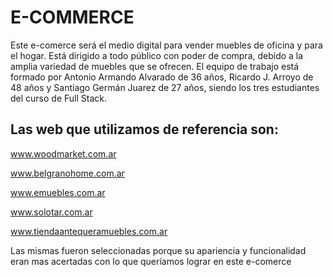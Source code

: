 # E-COMMERCE

Este e-comerce será el medio digital para vender muebles de oficina y para el hogar.
Está dirigido a todo público con poder de compra, debido a la amplia variedad de muebles que se ofrecen.
El equipo de trabajo está formado por Antonio Armando Alvarado de 36 años, Ricardo J. Arroyo de 48 años y Santiago Germán Juarez de 27 años, siendo los tres estudiantes del curso de Full Stack.

## Las web que utilizamos de referencia son:

www.woodmarket.com.ar

www.belgranohome.com.ar

www.emuebles.com.ar

www.solotar.com.ar 

www.tiendaantequeramuebles.com.ar

Las mismas fueron seleccionadas porque su apariencia y funcionalidad eran mas acertadas con lo que queríamos lograr en este e-comerce
